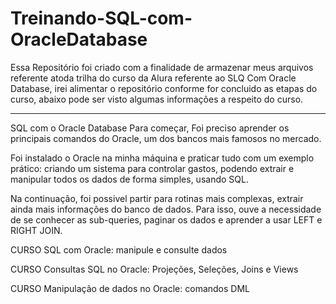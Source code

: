 # Treinando-SQL-com-OracleDatabase

Essa Repositório foi criado com a finalidade de armazenar meus arquivos referente atoda trilha do curso da Alura referente ao SLQ Com Oracle Database, irei alimentar
o repositório conforme for concluido as etapas do curso, abaixo pode ser visto algumas informações a respeito do curso.

 <hr>
           
SQL com o Oracle Database
Para começar, Foi preciso aprender os principais comandos do Oracle, um dos bancos mais famosos no mercado.

Foi instalado o Oracle na minha máquina e praticar tudo com um exemplo prático: criando um sistema para controlar gastos, podendo extrair e manipular todos os
dados de forma simples, usando SQL.

Na continuação, foi possivel partir para rotinas mais complexas, extrair ainda mais informações do banco de dados. Para isso, ouve a necessidade de se conhecer
as sub-queries, paginar os dados e aprender a usar LEFT e RIGHT JOIN.

CURSO
SQL com Oracle: manipule e consulte dados

CURSO
Consultas SQL no Oracle: Projeções, Seleções, Joins e Views

CURSO
Manipulação de dados no Oracle: comandos DML
